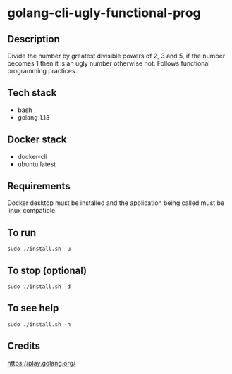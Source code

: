 # golang-cli-ugly-functional-prog

## Description
Divide the number by greatest divisible powers of
2, 3 and 5, if the number becomes 1 then it is an
ugly number otherwise not. Follows functional programming
practices.

## Tech stack
- bash
- golang 1.13

## Docker stack
- docker-cli
- ubuntu:latest

## Requirements
Docker desktop must be installed and the application
being called must be linux compatiple.

## To run
`sudo ./install.sh -u`

## To stop (optional)
`sudo ./install.sh -d`

## To see help
`sudo ./install.sh -h`

## Credits
https://play.golang.org/

